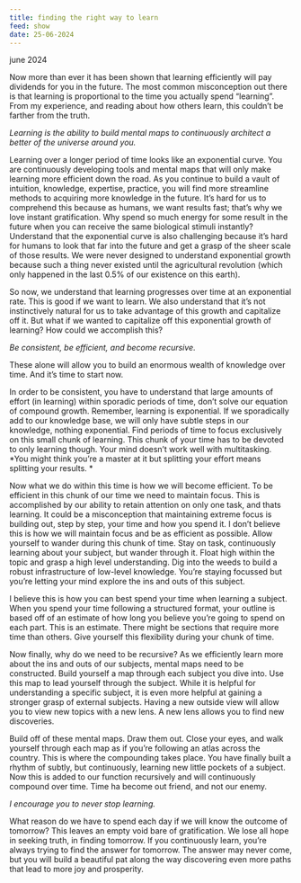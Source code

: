 ```yaml
---
title: finding the right way to learn
feed: show
date: 25-06-2024
---
```


june 2024

Now more than ever it has been shown that learning efficiently will pay dividends for you in the future. The most common misconception out there is that learning is proportional to the time you actually spend “learning”. From my experience, and reading about how others learn, this couldn’t be farther from the truth. 


*Learning is the ability to build mental maps to continuously architect a better of the universe around you.*


Learning over a longer period of time looks like an exponential curve. You are continuously developing tools and mental maps that will only make learning more efficient down the road. As you continue to build a vault of intuition, knowledge, expertise, practice, you will find more streamline methods to acquiring more knowledge in the future. It’s hard for us to comprehend this because as humans, we want results fast; that’s why we love instant gratification. Why spend so much energy for some result in the future when you can receive the same biological stimuli instantly? Understand that the exponential curve is also challenging because it’s hard for humans to look that far into the future and get a grasp of the sheer scale of those results. We were never designed to understand exponential growth because such a thing never existed until the agricultural revolution (which only happened in the last 0.5% of our existence on this earth). 


So now, we understand that learning progresses over time at an exponential rate. This is good if we want to learn. We also understand that it’s not instinctively natural for us to take advantage of this growth and capitalize off it. But what if we wanted to capitalize off this exponential growth of learning? How could we accomplish this? 


*Be consistent, be efficient, and become recursive.*


These alone will allow you to build an enormous wealth of knowledge over time. And it’s time to start now.


In order to be consistent, you have to understand that large amounts of effort (in learning) within sporadic periods of time, don’t solve our equation of compound growth. Remember, learning is exponential. If we sporadically add to our knowledge base, we will only have subtle steps in our knowledge, nothing exponential. Find periods of time to focus exclusively on this small chunk of learning. This chunk of your time has to be devoted to only learning though. Your mind doesn’t work well with multitasking. *You might think you’re a master at it but splitting your effort means splitting your results. *


Now what we do within this time is how we will become efficient. To be efficient in this chunk of our time we need to maintain focus. This is accomplished by our ability to retain attention on only one task, and thats learning. It could be a misconception that maintaining extreme focus is building out, step by step, your time and how you spend it. I don’t believe this is how we will maintain focus and be as efficient as possible. Allow yourself to wander during this chunk of time. Stay on task, continuously learning about your subject, but wander through it. Float high within the topic and grasp a high level understanding. Dig into the weeds to build a robust infrastructure of low-level knowledge. You’re staying focussed but you’re letting your mind explore the ins and outs of this subject. 


I believe this is how you can best spend your time when learning a subject. When you spend your time following a structured format, your outline is based off of an estimate of how long you believe you’re going to spend on each part. This is an estimate. There might be sections that require more time than others. Give yourself this flexibility during your chunk of time. 


Now finally, why do we need to be recursive? As we efficiently learn more about the ins and outs of our subjects, mental maps need to be constructed. Build yourself a map through each subject you dive into. Use this map to lead yourself through the subject. While it is helpful for understanding a specific subject, it is even more helpful at gaining a stronger grasp of external subjects. Having a new outside view will allow you to view new topics with a new lens. A new lens allows you to find new discoveries. 


Build off of these mental maps. Draw them out. Close your eyes, and walk yourself through each map as if you’re following an atlas across the country. This is where the compounding takes place. You have finally built a rhythm of subtly, but continuously, learning new little pockets of a subject. Now this is added to our function recursively and will continuously compound over time. Time ha become out friend, and not our enemy.


*I encourage you to never stop learning.*


What reason do we have to spend each day if we will know the outcome of tomorrow? This leaves an empty void bare of gratification. We lose all hope in seeking truth, in finding tomorrow. If you continuously learn, you’re always trying to find the answer for tomorrow. The answer may never come, but you will build a beautiful pat along the way discovering even more paths that lead to more joy and prosperity.